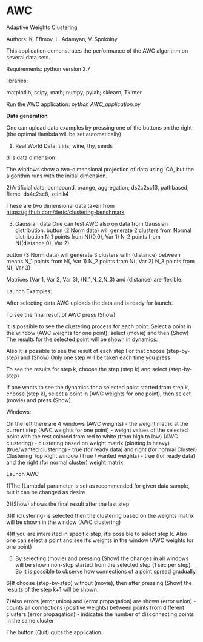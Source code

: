 # AWC
Adaptive Weights Clustering

Authors: K. Efimov, L. Adamyan, V. Spokoiny

This application demonstrates the performance of the AWC algorithm on several data sets.

Requirements:
python version 2.7

libraries:

matplotlib;
scipy;
math;
numpy;
pylab;
sklearn;
Tkinter


Run the AWC application: *python AWC_application.py*

**Data generation**

One can upload data examples by pressing one of the buttons on the right (the optimal \lambda will be set automatically)

1) Real World Data: \\
iris, wine, thy, seeds

d is data dimension

The windows show a two-dimensional projection of data using ICA, but the algorithm runs with the initial dimension.
 
2)Artificial data:
compound, orange, aggregation, ds2c2sc13, pathbased, flame, ds4c2sc8, zelnik4

These are two dimensional data taken from https://github.com/deric/clustering-benchmark

3) Gaussian data
One can test AWC also on data from Gaussian distribution.
button (2 Norm data)  will generate 2 clusters from Normal distribution
N_1 points from N((0,0), Var 1)
N_2 points from N((distance,0), Var 2)

button (3 Norm data) will generate 3 clusters with (distance) between means
N_1 points from N(, Var 1)
N_2 points from N(, Var 2)
N_3 points from N(, Var 3)

Matrices (Var 1, Var 2, Var 3), (N_1,N_2,N_3) and (distance) are flexible.

Launch Examples:

After selecting data AWC uploads the data and is ready for launch.

To see the final result of AWC press (Show)

It is possible to see the clustering process for each point.
Select a point in the window (AWC weights for one point), select  (movie) and then (Show)
The results for the selected point will be shown in dynamics.

Also it is possible to see the result of each step
For that choose (step-by-step) and (Show)
Only one step will be taken each time you press

To see the results for step k, choose the step (step k) and select (step-by-step)

If one wants to see the dynamics for a selected point started from step k, choose (step k), select a point in (AWC weights for one point), then select (movie) and press (Show).

 Windows:

On the left there are 4 windows
(AWC weights) - the weight matrix at the current step
(AWC weights for one point) - weight values of the selected point with the rest colored from red to white (from high to low)
(AWC clustering) - clustering based on weight matrix (plotting is heavy)
(true/wanted clustering) - true (for ready data) and right (for normal Cluster) Clustering
Top Right window 
(True / wanted weights) - true (for ready data) and the right (for normal cluster) weight matrix

Launch AWC

1)The (Lambda) parameter is set as recommended for given data sample, but it can be changed as desire

2)(Show) shows the final result after the last step.

3)If (clustering) is selected then the clustering based on the weights matrix will be shown in the window (AWC clustering) 

4)If you are interested in specific step, it’s possible to select step k.
Also one can select a point and see it’s weights in the window (AWC weights for one point) 

5) By selecting (movie) and pressing (Show) the changes in all windows will be shown non-stop started from the selected step (1 sec per step).
So it is possible to observe how connections of a point spread gradually.

6)If choose (step-by-step) without (movie), then after pressing (Show) the results of the step k+1 will be shown.

7)Also errors (error union) and (error propagation) are shown
(error union) - counts all connections (positive weights) between points from different clusters
(error propagation) -  indicates the number of disconnecting points in the same cluster

The button (Quit) quits the application.



